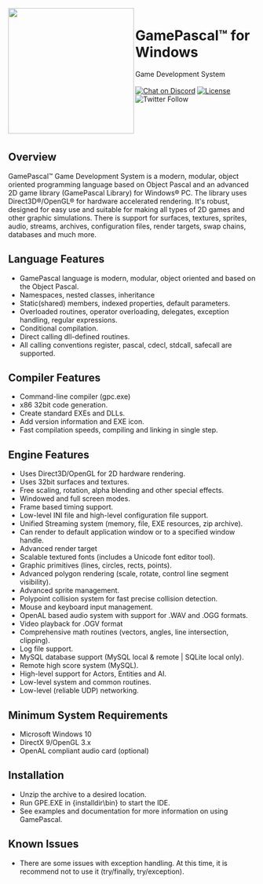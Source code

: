 <img align="left" src="https://github.com/tinyBigGAMES/GamePascal/blob/master/logo/GamePascal_256x256.png" width=256>

# GamePascal&trade; for Windows
Game Development System<br/><br/>
[![Chat on Discord](https://img.shields.io/discord/574777650762219541)](https://discord.gg/tcGxFat)
[![License](https://img.shields.io/badge/License-GamePascal-blue.svg)](LICENSE.md)
![Twitter Follow](https://img.shields.io/twitter/follow/tinyBigGAMES?style=social)
<br/><br/><br/><br/><br/>
## Overview
GamePascal™ Game Development System is a modern, modular, object oriented programming language based on Object Pascal and an advanced 2D game library (GamePascal Library) for Windows® PC. The library uses Direct3D®/OpenGL® for hardware accelerated rendering. It's robust, designed for easy use and suitable for making all types of 2D games and other graphic simulations. There is support for surfaces, textures, sprites, audio, streams, archives, configuration files, render targets, swap chains, databases and much more.
## Language Features
* GamePascal language is modern, modular, object oriented and based on the Object Pascal.
* Namespaces, nested classes, inheritance
* Static(shared) members, indexed properties, default parameters.
* Overloaded routines, operator overloading, delegates, exception handling, regular expressions.
* Conditional compilation. 
* Direct calling dll-defined routines. 
* All calling conventions register, pascal, cdecl, stdcall, safecall are supported.
## Compiler Features
* Command-line compiler (gpc.exe)
* x86 32bit code generation.
* Create standard EXEs and DLLs.
* Add version information and EXE icon.
* Fast compilation speeds, compiling and linking in single step.
## Engine Features
* Uses Direct3D/OpenGL for 2D hardware rendering.
* Uses 32bit surfaces and textures.
* Free scaling, rotation, alpha blending and other special effects.
* Windowed and full screen modes.
* Frame based timing support.
* Low-level INI file and high-level configuration file support.
* Unified Streaming system (memory, file, EXE resources, zip archive).
* Can render to default application window or to a specified window handle.
* Advanced render target
* Scalable textured fonts (includes a Unicode font editor tool).
* Graphic primitives (lines, circles, rects, points).
* Advanced polygon rendering (scale, rotate, control line segment visibility).
* Advanced sprite management.
* Polypoint collision system for fast precise collision detection.
* Mouse and keyboard input management.
* OpenAL based audio system with support for .WAV and .OGG formats.
* Video playback for .OGV format
* Comprehensive math routines (vectors, angles, line intersection, clipping).
* Log file support.
* MySQL database support (MySQL local & remote | SQLite local only).
* Remote high score system (MySQL).
* High-level support for Actors, Entities and AI.
* Low-level system and common routines.
* Low-level (reliable UDP) networking.
## Minimum System Requirements
* Microsoft Windows 10
* DirectX 9/OpenGL 3.x
* OpenAL compliant audio card (optional)
## Installation
* Unzip the archive to a desired location.
* Run GPE.EXE in {installdir\bin} to start the IDE.
* See examples and documentation for more information on using GamePascal.
## Known Issues
* There are some issues with exception handling. At this time, it is recommend not to use it (try/finally, try/exception).
